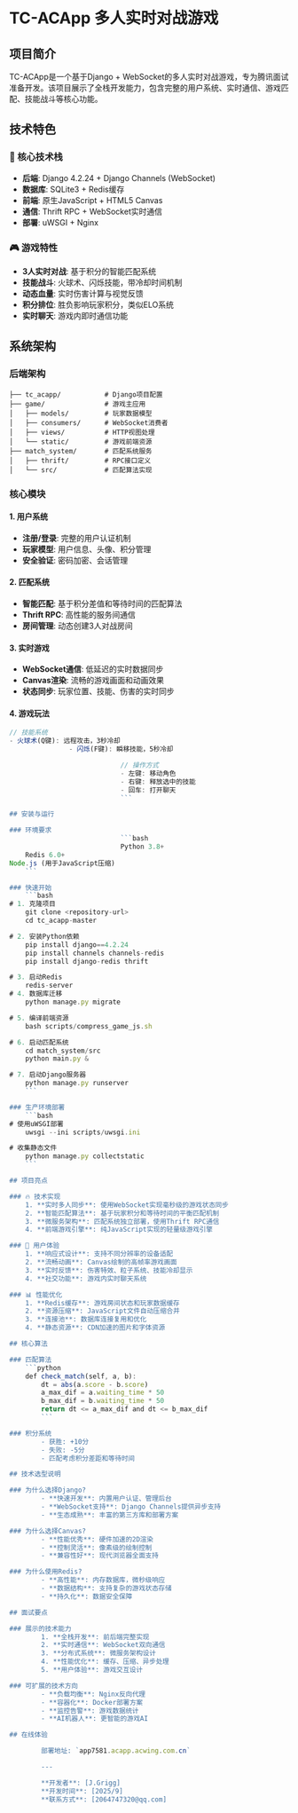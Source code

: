 # TC-ACApp 多人实时对战游戏

## 项目简介

TC-ACApp是一个基于Django + WebSocket的多人实时对战游戏，专为腾讯面试准备开发。该项目展示了全栈开发能力，包含完整的用户系统、实时通信、游戏匹配、技能战斗等核心功能。

## 技术特色

### 🎯 核心技术栈
- **后端**: Django 4.2.24 + Django Channels (WebSocket)
- **数据库**: SQLite3 + Redis缓存
- **前端**: 原生JavaScript + HTML5 Canvas
- **通信**: Thrift RPC + WebSocket实时通信
- **部署**: uWSGI + Nginx

### 🎮 游戏特性
- **3人实时对战**: 基于积分的智能匹配系统
- **技能战斗**: 火球术、闪烁技能，带冷却时间机制
- **动态血量**: 实时伤害计算与视觉反馈
- **积分排位**: 胜负影响玩家积分，类似ELO系统
- **实时聊天**: 游戏内即时通信功能

## 系统架构

### 后端架构
```
├── tc_acapp/           # Django项目配置
├── game/               # 游戏主应用
│   ├── models/         # 玩家数据模型
│   ├── consumers/      # WebSocket消费者
│   ├── views/          # HTTP视图处理
│   └── static/         # 游戏前端资源
├── match_system/       # 匹配系统服务
│   ├── thrift/         # RPC接口定义
│   └── src/            # 匹配算法实现
```

### 核心模块

#### 1. 用户系统
- **注册/登录**: 完整的用户认证机制
- **玩家模型**: 用户信息、头像、积分管理
- **安全验证**: 密码加密、会话管理

#### 2. 匹配系统
- **智能匹配**: 基于积分差值和等待时间的匹配算法
- **Thrift RPC**: 高性能的服务间通信
- **房间管理**: 动态创建3人对战房间

#### 3. 实时游戏
- **WebSocket通信**: 低延迟的实时数据同步
- **Canvas渲染**: 流畅的游戏画面和动画效果
- **状态同步**: 玩家位置、技能、伤害的实时同步

#### 4. 游戏玩法
```javascript
// 技能系统
- 火球术(Q键): 远程攻击，3秒冷却
               - 闪烁(F键): 瞬移技能，5秒冷却

                            // 操作方式
                            - 左键: 移动角色
                            - 右键: 释放选中的技能
                            - 回车: 打开聊天
                            ```

## 安装与运行

### 环境要求
                            ```bash
                            Python 3.8+
    Redis 6.0+
Node.js (用于JavaScript压缩)
    ```

### 快速开始
    ```bash
# 1. 克隆项目
    git clone <repository-url>
    cd tc_acapp-master

# 2. 安装Python依赖
    pip install django==4.2.24
    pip install channels channels-redis
    pip install django-redis thrift

# 3. 启动Redis
    redis-server
# 4. 数据库迁移
    python manage.py migrate

# 5. 编译前端资源
    bash scripts/compress_game_js.sh

# 6. 启动匹配系统
    cd match_system/src
    python main.py &

# 7. 启动Django服务器
    python manage.py runserver
    ```

### 生产环境部署
    ```bash
# 使用uWSGI部署
    uwsgi --ini scripts/uwsgi.ini

# 收集静态文件
    python manage.py collectstatic
    ```

## 项目亮点

### 🔥 技术实现
    1. **实时多人同步**: 使用WebSocket实现毫秒级的游戏状态同步
    2. **智能匹配算法**: 基于玩家积分和等待时间的平衡匹配机制
    3. **微服务架构**: 匹配系统独立部署，使用Thrift RPC通信
    4. **前端游戏引擎**: 纯JavaScript实现的轻量级游戏引擎

### 🎨 用户体验
    1. **响应式设计**: 支持不同分辨率的设备适配
    2. **流畅动画**: Canvas绘制的高帧率游戏画面
    3. **实时反馈**: 伤害特效、粒子系统、技能冷却显示
    4. **社交功能**: 游戏内实时聊天系统

### 📊 性能优化
    1. **Redis缓存**: 游戏房间状态和玩家数据缓存
    2. **资源压缩**: JavaScript文件自动压缩合并
    3. **连接池**: 数据库连接复用和优化
    4. **静态资源**: CDN加速的图片和字体资源

## 核心算法

### 匹配算法
    ```python
    def check_match(self, a, b):
        dt = abs(a.score - b.score)
        a_max_dif = a.waiting_time * 50
        b_max_dif = b.waiting_time * 50
        return dt <= a_max_dif and dt <= b_max_dif
        ```

### 积分系统
        - 获胜: +10分
        - 失败: -5分
        - 匹配考虑积分差距和等待时间

## 技术选型说明

### 为什么选择Django?
        - **快速开发**: 内置用户认证、管理后台
        - **WebSocket支持**: Django Channels提供异步支持
        - **生态成熟**: 丰富的第三方库和部署方案

### 为什么选择Canvas?
        - **性能优秀**: 硬件加速的2D渲染
        - **控制灵活**: 像素级的绘制控制
        - **兼容性好**: 现代浏览器全面支持

### 为什么使用Redis?
        - **高性能**: 内存数据库，微秒级响应
        - **数据结构**: 支持复杂的游戏状态存储
        - **持久化**: 数据安全保障

## 面试要点

### 展示的技术能力
        1. **全栈开发**: 前后端完整实现
        2. **实时通信**: WebSocket双向通信
        3. **分布式系统**: 微服务架构设计
        4. **性能优化**: 缓存、压缩、异步处理
        5. **用户体验**: 游戏交互设计

### 可扩展的技术方向
        - **负载均衡**: Nginx反向代理
        - **容器化**: Docker部署方案
        - **监控告警**: 游戏数据统计
        - **AI机器人**: 更智能的游戏AI

## 在线体验

        部署地址: `app7581.acapp.acwing.com.cn`

        ---

        **开发者**: [J.Grigg]  
        **开发时间**: [2025/9]  
        **联系方式**: [2064747320@qq.com]
